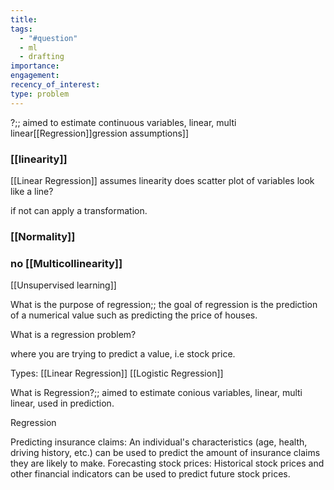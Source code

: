 ```yaml
---
title: 
tags:
  - "#question"
  - ml
  - drafting
importance: 
engagement: 
recency_of_interest: 
type: problem
---
```


?;; aimed to estimate continuous variables, linear, multi linear[[Regression]]gression assumptions]]

### [[linearity]] 
[[Linear Regression]] assumes linearity
does scatter plot of variables look like a line? 

if not can apply a transformation. 
###  [[Normality]]

### no [[Multicollinearity]]

[[Unsupervised learning]]

What is the purpose of regression;; the goal of regression is the prediction of a numerical value such as predicting the price of houses.

What is a regression problem?

where you are trying to predict a value, i.e stock price.

Types:
[[Linear Regression]]
[[Logistic Regression]]



What is Regression?;; aimed to estimate conious variables, linear, multi linear, used in prediction.



Regression

Predicting insurance claims: An individual's characteristics (age, health, driving history, etc.) can be used to predict the amount of insurance claims they are likely to make.
Forecasting stock prices: Historical stock prices and other financial indicators can be used to predict future stock prices.